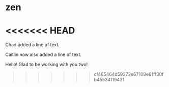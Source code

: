 # zen
<<<<<<< HEAD
=======

Chad added a line of text.

Caitlin now also added a line of text.

Hello! Glad to be working with you two!
>>>>>>> cf465464d59272e67108e61ff30fb45534119431
